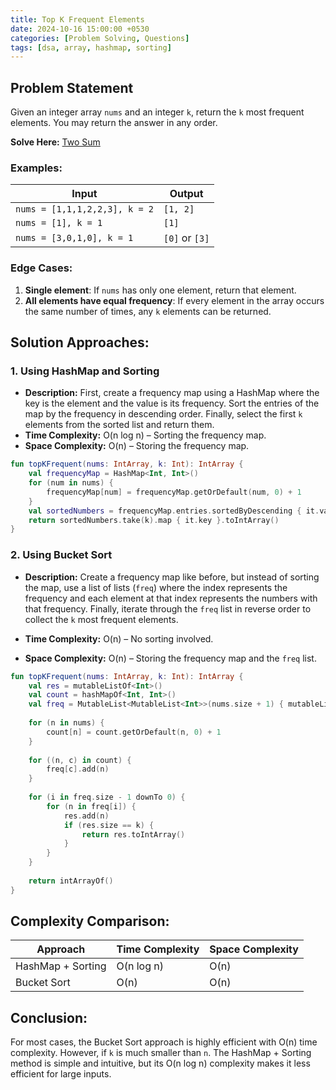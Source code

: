 ```yaml
---
title: Top K Frequent Elements
date: 2024-10-16 15:00:00 +0530
categories: [Problem Solving, Questions]
tags: [dsa, array, hashmap, sorting]
---
```


## Problem Statement

Given an integer array `nums` and an integer `k`, return the `k` most frequent elements. You may return the answer in any order.

**Solve Here:** [Two Sum](https://leetcode.com/problems/top-k-frequent-elements/description/)

### Examples:

| Input | Output |
|-------|--------|
| `nums = [1,1,1,2,2,3], k = 2` | `[1, 2]` |
| `nums = [1], k = 1` | `[1]` |
| `nums = [3,0,1,0], k = 1` | `[0]` or `[3]` |

### Edge Cases:
1. **Single element**: If `nums` has only one element, return that element.
2. **All elements have equal frequency**: If every element in the array occurs the same number of times, any `k` elements can be returned.

## Solution Approaches:

### 1. Using HashMap and Sorting

* **Description:** First, create a frequency map using a HashMap where the key is the element and the value is its frequency. Sort the entries of the map by the frequency in descending order. Finally, select the first `k` elements from the sorted list and return them.
* **Time Complexity:** O(n log n) – Sorting the frequency map.
* **Space Complexity:** O(n) – Storing the frequency map.

```kotlin
fun topKFrequent(nums: IntArray, k: Int): IntArray {
    val frequencyMap = HashMap<Int, Int>()
    for (num in nums) {
        frequencyMap[num] = frequencyMap.getOrDefault(num, 0) + 1
    }
    val sortedNumbers = frequencyMap.entries.sortedByDescending { it.value }
    return sortedNumbers.take(k).map { it.key }.toIntArray()
}
```

### 2. Using Bucket Sort

* **Description:** Create a frequency map like before, but instead of sorting the map, use a list of lists (`freq`) where the index represents the frequency and each element at that index represents the numbers with that frequency. Finally, iterate through the `freq` list in reverse order to collect the `k` most frequent elements.

* **Time Complexity:** O(n) – No sorting involved.
* **Space Complexity:** O(n) – Storing the frequency map and the `freq` list.

```kotlin
fun topKFrequent(nums: IntArray, k: Int): IntArray {
    val res = mutableListOf<Int>()
    val count = hashMapOf<Int, Int>()
    val freq = MutableList<MutableList<Int>>(nums.size + 1) { mutableListOf() }
    
    for (n in nums) {
        count[n] = count.getOrDefault(n, 0) + 1
    }
    
    for ((n, c) in count) {
        freq[c].add(n)
    }
    
    for (i in freq.size - 1 downTo 0) {
        for (n in freq[i]) {
            res.add(n)
            if (res.size == k) {
                return res.toIntArray()
            }
        }
    }
    
    return intArrayOf()
}
```

## Complexity Comparison:

| Approach | Time Complexity | Space Complexity |
|----------|-----------------|-------------------|
| HashMap + Sorting | O(n log n) | O(n) |
| Bucket Sort | O(n) | O(n) |

## Conclusion:

For most cases, the Bucket Sort approach is highly efficient with O(n) time complexity. However, if `k` is much smaller than `n`. The HashMap + Sorting method is simple and intuitive, but its O(n log n) complexity makes it less efficient for large inputs.
